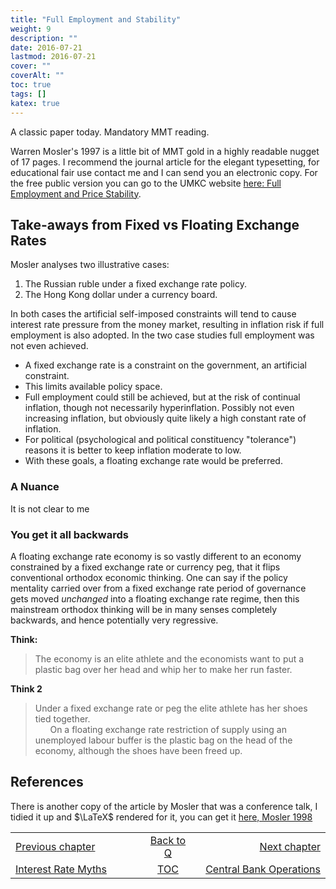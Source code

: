 ```yaml
---
title: "Full Employment and Stability"
weight: 9
description: ""
date: 2016-07-21
lastmod: 2016-07-21
cover: ""
coverAlt: ""
toc: true
tags: []
katex: true
---
```


A classic paper today. Mandatory MMT reading.

Warren Mosler's 1997 [](https://www.jstor.org/stable/4538575) is a little 
bit of MMT gold in a highly readable nugget of 17 pages. 
I recommend the journal article for the elegant typesetting, for educational fair
use contact me and I can send you an electronic copy. For the free public version 
you can go to the UMKC website 
[here: Full Employment and Price Stability](http://k.web.umkc.edu/keltons/ECON501/Mosler.htm).


## Take-aways from Fixed vs Floating Exchange Rates

Mosler analyses two illustrative cases:

1. The Russian ruble under a fixed exchange rate policy.
2. The Hong Kong dollar under a currency board.

In both cases the artificial self-imposed constraints will tend to cause 
interest rate pressure from the money market, resulting in inflation risk 
if full employment is also adopted. In the two case studies full employment 
was not even achieved.

* A fixed exchange rate is a constraint on the government, an artificial 
constraint.
* This limits available policy space.
* Full employment could still be achieved, but at the risk of continual inflation, 
though not necessarily hyperinflation. Possibly not even increasing inflation, but 
obviously quite likely a high constant rate of inflation.
* For political (psychological and political constituency "tolerance") reasons it 
is better to keep inflation moderate to low.
* With these goals, a floating exchange rate would be preferred.

### A Nuance

It is not clear to me 

### You get it all backwards

A floating exchange rate economy is so vastly different to an economy 
constrained by a fixed exchange rate or currency peg, that it flips 
conventional orthodox economic thinking. One can say if the policy mentality 
carried over from a fixed exchange rate period of governance gets moved 
*unchanged* into a floating exchange rate regime, then this mainstream 
orthodox thinking will be in many senses completely backwards, and hence 
potentially very regressive.

**Think:** 
> The economy is an elite athlete and the economists want to put a plastic 
bag over her head and whip her to make her run faster.

**Think 2**
> Under a fixed exchange rate or peg the elite athlete has her shoes tied together.  
&nbsp;&nbsp;&nbsp;&nbsp;&nbsp;&nbsp;On a floating exchange rate restriction of supply using an unemployed labour buffer 
is the plastic bag on the head of the economy, although the shoes have been freed up.

## References

There is another copy of the article by Mosler that was a conference talk, 
I tidied it up and $\LaTeX$ rendered for it, you can get it
[here, Mosler 1998](../pdf/Mosler_1998_Exchange.rate.policy.and.full.employment.pdf)


<table style="border-collapse: collapse; border=0;">
    <colgroup>
       <col span="1" style="width: 25%;">
       <col span="1" style="width: 10%;">
       <col span="1" style="width: 25%;">
    </colgroup>
<tr style="border: 1px solid color:#0f0f0f;">
<td style="border: 1px solid color:#0f0f0f;">
<a href="../008_interest_rate_myths">Previous chapter</a></td>
<td style="border: 1px solid color:#0f0f0f; text-align:center;">
<a href="../">Back to Q</a></td>
<td style="border: 1px solid color:#0f0f0f; text-align:right;">
<a href="../010_central_bank_operations">Next chapter</a></td>
</tr>
<tr style="border: 1px solid color:#0f0f0f;">
<td style="border: 1px solid color:#0f0f0f;">
<a href="../008_interest_rate_myths">Interest Rate Myths</a></td>
<td style="border: 1px solid color:#0f0f0f; text-align:center;">
<a href="../">TOC</a></td>
<td style="border: 1px solid color:#0f0f0f; text-align:right;">
<a href="../010_central_bank_operations">Central Bank Operations</a></td>
</tr>
</table>


